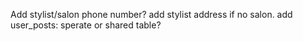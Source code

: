 Add stylist/salon phone number?
add stylist address if no salon.
add user_posts: sperate or shared table?